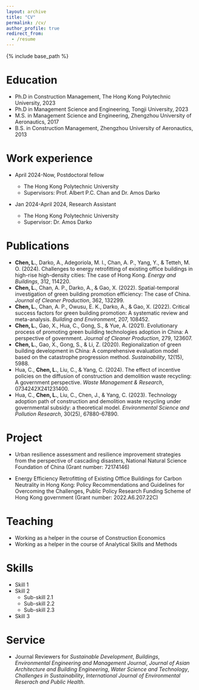 ```yaml
---
layout: archive
title: "CV"
permalink: /cv/
author_profile: true
redirect_from:
  - /resume
---
```


{% include base_path %}

Education
======
* Ph.D in Construction Management, The Hong Kong Polytechnic University, 2023
* Ph.D in Management Science and Engineering, Tongji University, 2023
* M.S. in Management Science and Engineering, Zhengzhou University of Aeronautics, 2017
* B.S. in Construction Management, Zhengzhou University of Aeronautics, 2013

Work experience
======
* April 2024-Now, Postdoctoral fellow
  * The Hong Kong Polytechnic University
  * Supervisors: Prof. Albert P.C. Chan and Dr. Amos Darko
  
* Jan 2024-April 2024, Research Assistant
  * The Hong Kong Polytechnic University
  * Supervisor: Dr. Amos Darko
    

Publications
======
* **Chen, L.**, Darko, A., Adegoriola, M. I., Chan, A. P., Yang, Y., & Tetteh, M. O. (2024). Challenges to energy retrofitting of existing office buildings in high-rise high-density cities: The case of Hong Kong. *Energy and Buildings*, 312, 114220.
* **Chen, L.**, Chan, A. P., Darko, A., & Gao, X. (2022). Spatial-temporal investigation of green building promotion efficiency: The case of China. *Journal of Cleaner Production*, 362, 132299.
* **Chen, L.**, Chan, A. P., Owusu, E. K., Darko, A., & Gao, X. (2022). Critical success factors for green building promotion: A systematic review and meta-analysis. *Building and Environment*, 207, 108452.
* **Chen, L.**, Gao, X., Hua, C., Gong, S., & Yue, A. (2021). Evolutionary process of promoting green building technologies adoption in China: A perspective of government. *Journal of Cleaner Production*, 279, 123607.
* **Chen, L.**, Gao, X., Gong, S., & Li, Z. (2020). Regionalization of green building development in China: A comprehensive evaluation model based on the catastrophe progression method. *Sustainability*, 12(15), 5988.
* Hua, C., **Chen, L.**, Liu, C., & Yang, C. (2024). The effect of incentive policies on the diffusion of construction and demolition waste recycling: A government perspective. *Waste Management & Research*, 0734242X241231400.
*  Hua, C., **Chen, L.**, Liu, C., Chen, J., & Yang, C. (2023). Technology adoption path of construction and demolition waste recycling under governmental subsidy: a theoretical model. *Environmental Science and Pollution Research*, 30(25), 67880-67890.


Project
=====
* Urban resilience assessment and resilience improvement strategies from the perspective of cascading disasters, National Natural Science Foundation of China (Grant number: 72174146)

* Energy Efficiency Retrofitting of Existing Office Buildings for Carbon Neutrality in Hong Kong: Policy Recommendations and Guidelines for Overcoming the Challenges, Public Policy Research Funding Scheme of Hong
Kong government (Grant number: 2022.A6.207.22C)


  
Teaching
======
* Working as a helper in the course of Construction Economics
* Working as a helper in the course of Analytical Skills and Methods


Skills
======
* Skill 1
* Skill 2
  * Sub-skill 2.1
  * Sub-skill 2.2
  * Sub-skill 2.3
* Skill 3


Service
=====
* Journal Reviewers for *Sustainable Development*, *Buildings*, *Environmental Engineering and Management Journal*, *Journal of Asian Architecture and Building Engineering*, *Water Science and Technology*, *Challenges in Sustainability*, *International Journal of Environmental Reserach and Public Health*. 

